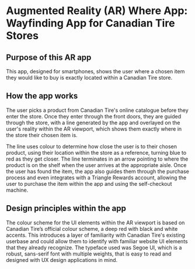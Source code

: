 # Augmented Reality (AR) Where App: Wayfinding App for Canadian Tire Stores

## Purpose of this AR app
This app, designed for smartphones, shows the user where a chosen item they would like to buy is exactly located within a Canadian Tire store. 

## How the app works
The user picks a product from Canadian Tire's online catalogue before they enter the store. Once they enter through the front doors, they are guided through the store, with a line generated by the app and overlayed on the user's reality within the AR viewport, which shows them exactly where in the store their chosen item is. 

The line uses colour to determine how close the user is to their chosen product, using their location within the store as a reference, turning blue to red as they get closer. The line terminates in an arrow pointing to where the product is on the shelf when the user arrives at the appropriate aisle. Once the user has found the item, the app also guides them through the purchase process and even integrates with a Triangle Rewards account, allowing the user to purchase the item within the app and using the self-checkout machine.

## Design principles within the app
The colour scheme for the UI elements within the AR viewport is based on Canadian Tire’s official colour scheme, a deep red with black and white accents. This introduces a layer of familiarity with Canadian Tire's existing userbase and could allow them to identify with familiar website UI elements that they already recognize. The typeface used was Segoe UI, which is a robust, sans-serif font with multiple weights, that is easy to read and designed with UX design applications in mind.